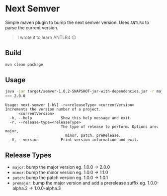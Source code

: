 # Next Semver

Simple maven plugin to bump the next semver version. Uses `ANTLR4` to parse
the current version.

> I wrote it to learn ANTLR4 :stuck_out_tongue:

## Build

```bash
mvn clean package
```

## Usage

```bash
java -jar target/semver-1.0.2-SNAPSHOT-jar-with-dependencies.jar -r major 1.0.0
>>> 2.0.0
```

```
Usage: next-semver [-hV] -r=<releaseType> <currentVersion>
Increments the version number of a project.
      <currentVersion>
  -h, --help             Show this help message and exit.
  -r, --release-type=<releaseType>
                         The type of release to perform. Options are: major,
                           minor, patch, preRelease.
  -V, --version          Print version information and exit.

```

## Release Types

- `major`: bump the major version eg. 1.0.0 -> 2.0.0
- `minor`: bump the minor version eg. 1.0.0 -> 1.1.0
- `patch`: bump the patch version eg. 1.0.0 -> 1.0.1
- `premajor`: bump the major version and add a prerelease suffix eg. 1.0.0-alpha.2 -> 1.0.0-alpha.3
